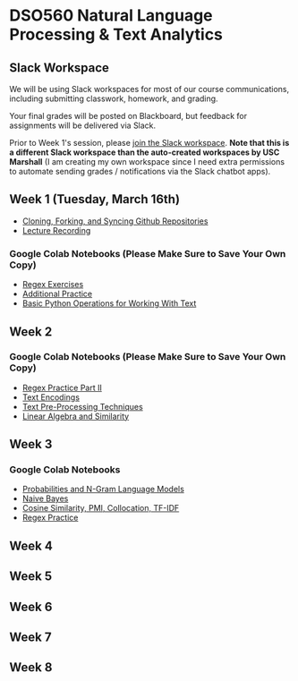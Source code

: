 # DSO560 Natural Language Processing & Text Analytics

## Slack Workspace

We will be using Slack workspaces for most of our course communications, including submitting
classwork, homework, and grading.

Your final grades will be posted on Blackboard, but feedback for assignments will be delivered via Slack.

Prior to Week 1's session, please [join the Slack workspace](https://join.slack.com/t/dso560textana-piq5399/shared_invite/zt-nlx7nesm-HlMz4BM7yDfj83E1HEQCUg). **Note that this is a different Slack workspace than the auto-created workspaces by USC Marshall** (I am creating my own workspace since I need extra permissions to automate sending grades / notifications via the Slack chatbot apps).

## Week 1 (Tuesday, March 16th)

* [Cloning, Forking, and Syncing Github Repositories](https://www.youtube.com/watch?v=vRxUGhMYHGQ&feature=youtu.be)
* [Lecture Recording](https://usc.zoom.us/rec/share/GFDE-mobQCeuWNfC1-JMInNRRFYwcfUguSZp-j0tlVaGvytH9Hl8VKoFf78niZBg.k_PYCEQDkdk3RC3m?startTime=1615944773000)

### Google Colab Notebooks (Please Make Sure to Save Your Own Copy)
* [Regex Exercises](https://colab.research.google.com/drive/1xWpB7ltOGRF_t020OKPS8uFSv-hgqIBb?usp=sharing)
* [Additional Practice](https://colab.research.google.com/drive/1219hBrQphxAmDuuIDj1buAaGy3tPjfN1?usp=sharing)
* [Basic Python Operations for Working With Text](https://colab.research.google.com/drive/10WBSpNgDDZkaidsgucs4suaAbYUgyuzA?usp=sharing)

## Week 2

### Google Colab Notebooks (Please Make Sure to Save Your Own Copy)
* [Regex Practice Part II](https://colab.research.google.com/drive/1XyN7gs-IB-ZCaEIkAT9Bwwi83A0QFP1j?usp=sharing)
* [Text Encodings](https://colab.research.google.com/drive/1JsvzZ7zKOS0iy32_4utsvyXp6CVQiKWn?usp=sharing)
* [Text Pre-Processing Techniques](https://colab.research.google.com/drive/1vzl4lJ5eG7xHZ_J_LZgU8uE8XpmFSU6g?usp=sharing)
* [Linear Algebra and Similarity](https://colab.research.google.com/drive/1Rb5-UrAFXTwQQ8nN25rsUfhx9kPueUN6?usp=sharing)

## Week 3
### Google Colab Notebooks
* [Probabilities and N-Gram Language Models](https://colab.research.google.com/drive/1ZLUQYqSfpIgF4oOGFgXBczkCrRGkMtjL?usp=sharing)
* [Naive Bayes](https://colab.research.google.com/drive/1hu7S1_4T3NfmQuRFvjem4oEJbWw4mX3Q?usp=sharing)
* [Cosine Similarity, PMI, Collocation, TF-IDF](https://colab.research.google.com/drive/1UzPa_LobkrTx8TyekeDwpxfvCmJOf_wF?usp=sharing)
* [Regex Practice](https://colab.research.google.com/drive/1xQY4SzoJJN7FjqTcUWgFnDEq4kxWGTvF?usp=sharing)

## Week 4


## Week 5


## Week 6


## Week 7


## Week 8
